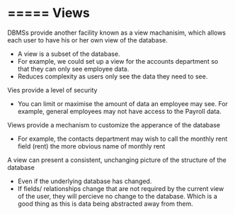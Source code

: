 =====
Views
=====

DBMSs provide another facility known as a view machanisim, which allows each user to have his or her own view of the database.
  - A view is a subset of the database. 
  - For example, we could set up a view for the accounts department so that they can only see employee data. 
  - Reduces complexity as users only see the data they need to see. 

Vies provide a level of security 
  - You can limit or maximise the amount of data an employee may see. For example, general employees may not have access to the Payroll data. 

Views provide a mechanism to customize the apperance of the database 
  - For example, the contacts department may wish to call the monthly rent field (rent) the more obvious name of monthly rent 

A view can present a consistent, unchanging picture of the structure of the database
  - Even if the underlying database has changed.
  - If fields/ relationships change that are not required by the current view of the user, they will percieve no change to the database. Which is a good thing as this is data being abstracted away from them. 